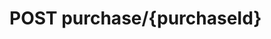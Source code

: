 #  POST purchase/{purchaseId}

<api-endpoint openapi-path="../../api/backend_flashpomo-openapi.yaml" method="POST" endpoint="/purchase/{purchaseId}"/>